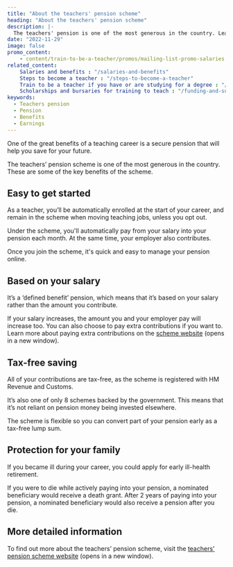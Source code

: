 ```yaml
---
title: "About the teachers' pension scheme"
heading: "About the teachers' pension scheme"
description: |-
  The teachers' pension is one of the most generous in the country. Learn more about the benefits of the pension scheme once you become a teacher.
date: "2022-11-29"
image: false
promo_content:
    - content/train-to-be-a-teacher/promos/mailing-list-promo-salaries
related_content:
    Salaries and benefits : "/salaries-and-benefits"
    Steps to become a teacher : "/steps-to-become-a-teacher"
    Train to be a teacher if you have or are studying for a degree : "/train-to-be-a-teacher/if-you-have-a-degree"
    Scholarships and bursaries for training to teach : "/funding-and-support/scholarships-and-bursaries"
keywords:
  - Teachers pension
  - Pension
  - Benefits
  - Earnings
---
```

One of the great benefits of a teaching career is a secure pension that will help you save for your future. 

The teachers’ pension scheme is one of the most generous in the country. These are some of the key benefits of the scheme.

## Easy to get started

As a teacher, you’ll be automatically enrolled at the start of your career, and remain in the scheme when moving teaching jobs, unless you opt out. 

Under the scheme, you'll automatically pay from your salary into your pension each month. At the same time, your employer also contributes.

Once you join the scheme, it's quick and easy to manage your pension online.

## Based on your salary

It’s a ‘defined benefit’ pension, which means that it’s based on your salary rather than the amount you contribute.

If your salary increases, the amount you and your employer pay will increase too. You can also choose to pay extra contributions if you want to. Learn more about paying extra contributions on the [scheme website](https://www.teacherspensions.co.uk/members/working-life/paying-in/increasing-your-pension/additional-pension.aspx) (opens in a new window).

## Tax-free saving

All of your contributions are tax-free, as the scheme is registered with HM Revenue and Customs.

It’s also one of only 8 schemes backed by the government. This means that it’s not reliant on pension money being invested elsewhere.

The scheme is flexible so you can convert part of your pension early as a tax-free lump sum. 

## Protection for your family

If you became ill during your career, you could apply for early ill-health retirement.

If you were to die while actively paying into your pension, a nominated beneficiary would receive a death grant. After 2 years of paying into your pension, a nominated beneficiary would also receive a pension after you die. 

## More detailed information

To find out more about the teachers’ pension scheme, visit the [teachers' pension scheme website](https://www.teacherspensions.co.uk/members/new-starter.aspx) (opens in a new window).
